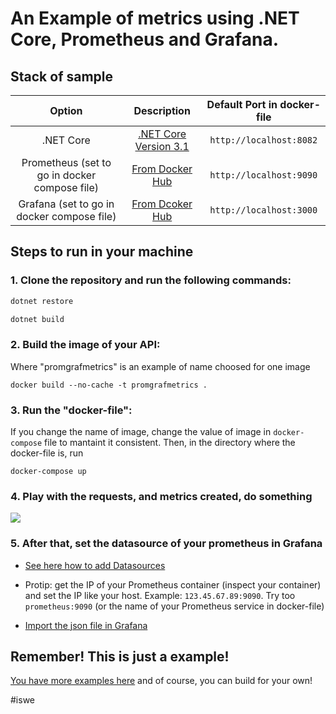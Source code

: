 # An Example of metrics using .NET Core, Prometheus and Grafana.

## Stack of sample

| Option | Description | Default Port in docker-file
| :------:| :-----------:| :------: |
| .NET Core   | [.NET Core Version 3.1](https://dotnet.microsoft.com/download/dotnet-core/3.1) |  ```http://localhost:8082```|
| Prometheus (set to go in docker compose file) | [From Docker Hub](https://hub.docker.com/r/prom/prometheus/) |```http://localhost:9090```|
| Grafana (set to go in docker compose file)   | [From Dcoker Hub](https://hub.docker.com/r/grafana/grafana/) |```http://localhost:3000```|


## Steps to run in your machine

### 1. Clone the repository and run the following commands:

``` csharp
dotnet restore
```

``` csharp
dotnet build
```

### 2. Build the image of your API:

Where "promgrafmetrics" is an example of name choosed for one image

```
docker build --no-cache -t promgrafmetrics .     
```

### 3. Run the "docker-file":

If you change the name of image, change the value of image in `docker-compose` file to mantaint it consistent. Then, in the directory where the docker-file is, run 

```
docker-compose up       
```

### 4. Play with the requests, and metrics created, do something

![](https://media.giphy.com/media/vzO0Vc8b2VBLi/giphy.gif)

### 5. After that, set the datasource of your prometheus in Grafana

- [See here how to add Datasources](https://grafana.com/docs/grafana/latest/features/datasources/add-a-data-source/) 

- Protip: get the IP of your Prometheus container (inspect your container) and set the IP like your host. Example: ```123.45.67.89:9090```. Try too ```prometheus:9090``` (or the name of your Prometheus service in docker-file)

- [Import the json file in Grafana](https://grafana.com/docs/grafana/latest/reference/export_import/)


## Remember! This is just a example! 

[You have more examples here](https://grafana.com/grafana/dashboards?orderBy=name&direction=asc) and of course, you can build for your own!

#iswe

